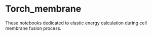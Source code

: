 # Torch_membrane
 These notebooks dedicated to elastic energy calculation during cell membrane fusion process.
